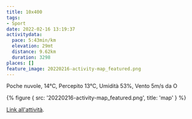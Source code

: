 ```yaml
---
title: 10x400
tags:
- Sport
date: 2022-02-16 13:19:37
activitydata:
  pace: 5:43min/km
  elevation: 29mt
  distance: 9.62km
  duration: 3298
places: []
feature_image: 20220216-activity-map_featured.png
---
```


Poche nuvole, 14°C, Percepito 13°C, Umidità 53%, Vento 5m/s da O

<!--more-->

{% figure { src: '20220216-activity-map_featured.png', title: 'map' } %}

[Link all'attività](https://strava.com/activities/6691689772).